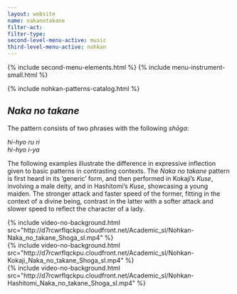 ```yaml
---
layout: website
name: nakanotakane
filter-act:
filter-type:
second-level-menu-active: music
third-level-menu-active: nohkan
---
```


{% include second-menu-elements.html %}
{% include menu-instrument-small.html %}

<main class="page-content">
<div class="wrapper sidebar-contents">
  <aside class="sidebar-contents__table">
    {% include nohkan-patterns-catalog.html %}
  </aside>
  <section class="sidebar-contents__section">
  <div class="text-container">
    <h2><em>Naka no takane</em></h2>
    <p>The pattern consists of two phrases with the following <em>shōga</em>:</p><p>
<em>hi-hyo ru ri<br>
hi-hyo i-ya
</em>
</p><p>The following examples illustrate the difference in expressive inflection given to basic patterns in contrasting contexts. The <em>Naka no takane</em> pattern is first heard in its ‘generic’ form, and then performed in Kokaji’s <em>Kuse</em>, involving a male deity, and in Hashitomi’s <em>Kuse</em>, showcasing a young maiden. The stronger attack and faster speed of the former, fitting in the context of a divine being, contrast in the latter with a softer attack and slower speed to reflect the character of a lady.</p>
    <div class="tabs-container">
      <div class="tabs-container__links">
        <div class="wrapper">
          <div id="tabs"></div>
        </div>
      </div>
      <div class="tabs-container__content">
        <div class="wrapper">
          <section id='generic' title='Generic' class='tabbed-narrative'>
          {% include video-no-background.html
            src="http://d7rcwrflqckpu.cloudfront.net/Academic_sl/Nohkan-Naka_no_takane_Shoga_sl.mp4"
          %}
          </section>
          <section id='Kokaji' title='Kokaji' class='tabbed-narrative'>
          {% include video-no-background.html
            src="http://d7rcwrflqckpu.cloudfront.net/Academic_sl/Nohkan-Kokaji_Naka_no_takane_Shoga_sl.mp4"
          %}
          </section>
          <section id='Hashitomi' title='Hashitomi' class='tabbed-narrative'>
          {% include video-no-background.html
            src="http://d7rcwrflqckpu.cloudfront.net/Academic_sl/Nohkan-Hashitomi_Naka_no_takane_Shoga_sl.mp4"
          %}
          </section>
        </div>
      </div>
    </div>
  </div>
  </section>
  </div>
</main>
